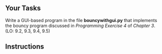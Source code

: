 <!-- manual -->

## Your Tasks

Write a GUI-based program in the file **bouncywithgui.py** that implements the bouncy program discussed in _Programming Exercise 4_ of _Chapter 3_. (LO: 9.2, 9.3, 9.4, 9.5)

## Instructions

